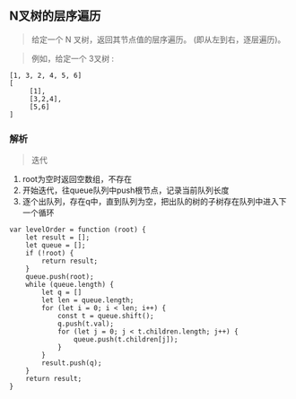 ## N叉树的层序遍历

> 给定一个 N 叉树，返回其节点值的层序遍历。 (即从左到右，逐层遍历)。

> 例如，给定一个 3叉树 :

```
[1, 3, 2, 4, 5, 6]
[
     [1],
     [3,2,4],
     [5,6]
]
```

### 解析

> 迭代

1. root为空时返回空数组，不存在
2. 开始迭代，往queue队列中push根节点，记录当前队列长度
3. 逐个出队列，存在q中，直到队列为空，把出队的树的子树存在队列中进入下一个循环
```
var levelOrder = function (root) {
    let result = [];
    let queue = [];
    if (!root) {
        return result;
    }
    queue.push(root);
    while (queue.length) {
        let q = []
        let len = queue.length;
        for (let i = 0; i < len; i++) {
            const t = queue.shift();
            q.push(t.val);
            for (let j = 0; j < t.children.length; j++) {
                queue.push(t.children[j]);
            }
        }
        result.push(q);
    }
    return result;
}
```